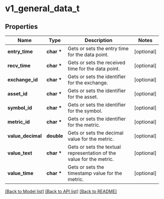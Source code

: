 # v1_general_data_t

## Properties
Name | Type | Description | Notes
------------ | ------------- | ------------- | -------------
**entry_time** | **char \*** | Gets or sets the entry time for the data point. | [optional] 
**recv_time** | **char \*** | Gets or sets the received time for the data point. | [optional] 
**exchange_id** | **char \*** | Gets or sets the identifier for the exchange. | [optional] 
**asset_id** | **char \*** | Gets or sets the identifier for the asset. | [optional] 
**symbol_id** | **char \*** | Gets or sets the identifier for the symbol. | [optional] 
**metric_id** | **char \*** | Gets or sets the identifier for the metric. | [optional] 
**value_decimal** | **double** | Gets or sets the decimal value for the metric. | [optional] 
**value_text** | **char \*** | Gets or sets the textual representation of the value for the metric. | [optional] 
**value_time** | **char \*** | Gets or sets the timestamp value for the metric. | [optional] 

[[Back to Model list]](../README.md#documentation-for-models) [[Back to API list]](../README.md#documentation-for-api-endpoints) [[Back to README]](../README.md)


